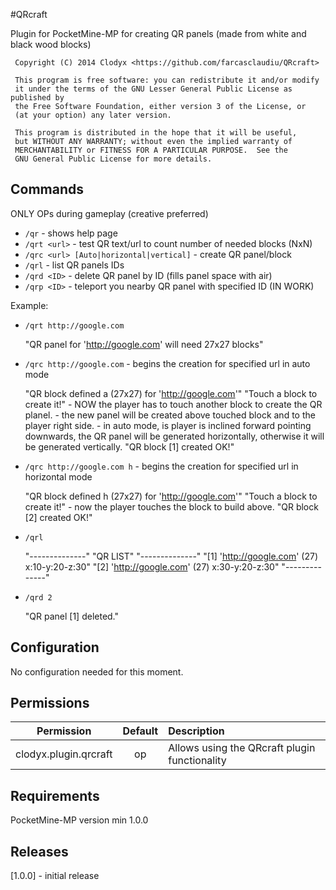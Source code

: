#QRcraft

Plugin for PocketMine-MP for creating QR panels (made from white and black wood blocks)

     Copyright (C) 2014 Clodyx <https://github.com/farcasclaudiu/QRcraft>

     This program is free software: you can redistribute it and/or modify
     it under the terms of the GNU Lesser General Public License as published by
     the Free Software Foundation, either version 3 of the License, or
     (at your option) any later version.

     This program is distributed in the hope that it will be useful,
     but WITHOUT ANY WARRANTY; without even the implied warranty of
     MERCHANTABILITY or FITNESS FOR A PARTICULAR PURPOSE.  See the
     GNU General Public License for more details.


## Commands

ONLY OPs during gameplay (creative preferred)
* `/qr` - shows help page
* `/qrt <url>` - test QR text/url to count number of needed blocks (NxN)
* `/qrc <url> [Auto|horizontal|vertical]` - create QR panel/block
* `/qrl` - list QR panels IDs
* `/qrd <ID>` - delete QR panel by ID (fills panel space with air)
* `/qrp <ID>` - teleport you nearby QR panel with specified ID (IN WORK)

Example:
* `/qrt http://google.com`

     "QR panel for 'http://google.com' will need 27x27 blocks"

* `/qrc http://google.com` - begins the creation for specified url in auto mode

     "QR block defined a (27x27) for 'http://google.com'"
     "Touch a block to create it!"
          - NOW the player has to touch another block to create the QR planel.
          - the new panel will be created above touched block and to the player right side.
          - in auto mode, is player is inclined forward pointing downwards, the QR panel will be generated horizontally,
               otherwise it will be generated vertically.
     "QR block [1] created OK!"

* `/qrc http://google.com h` - begins the creation for specified url in horizontal mode

     "QR block defined h (27x27) for 'http://google.com'"
     "Touch a block to create it!"
          - now the player touches the block to build above.
     "QR block [2] created OK!"

* `/qrl`

     "--------------"
     "QR LIST"
     "--------------"
     "[1] 'http://google.com' (27) x:10-y:20-z:30"
     "[2] 'http://google.com' (27) x:30-y:20-z:30"
     "--------------"

* `/qrd 2`

     "QR panel [1] deleted."
     


## Configuration
No configuration needed for this moment.

## Permissions

| Permission | Default | Description |
| :---: | :---: | :--- |
| clodyx.plugin.qrcraft | op | Allows using the QRcraft plugin functionality |


## Requirements
PocketMine-MP version min 1.0.0

## Releases
[1.0.0] - initial release
